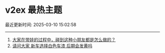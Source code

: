 # v2ex 最热主题

最近更新时间: 2025-03-10 15:02:58

--- 
1. [大家在带娃的过程中，碰到这种小朋友都是怎么做的？](https://www.v2ex.com/t/1117126) 
2. [请问大家 新车选择白色车漆 后期会发黄吗](https://www.v2ex.com/t/1117141) 
